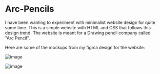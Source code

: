 ﻿# Arc-Pencils

I have been wanting to experiment with minimalist website design for quite some time. This is a simple website with HTML and CSS that follows this design trend. The website is meant for a Drawing pencil company called "Arc Pencil".

Here are some of the mockups from my figma design for the website:


![image](https://github.com/user-attachments/assets/4412e108-8f70-4550-9a4b-bfccc0d65aad)

![image](https://github.com/user-attachments/assets/0ebc8a5a-15c6-469b-b23e-fd643d5d7fa8)

